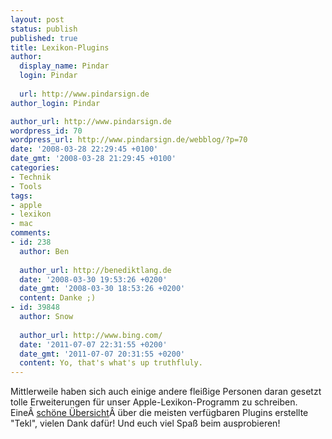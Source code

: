 ```yaml
---
layout: post
status: publish
published: true
title: Lexikon-Plugins
author:
  display_name: Pindar
  login: Pindar
  
  url: http://www.pindarsign.de
author_login: Pindar

author_url: http://www.pindarsign.de
wordpress_id: 70
wordpress_url: http://www.pindarsign.de/webblog/?p=70
date: '2008-03-28 22:29:45 +0100'
date_gmt: '2008-03-28 21:29:45 +0100'
categories:
- Technik
- Tools
tags:
- apple
- lexikon
- mac
comments:
- id: 238
  author: Ben
  
  author_url: http://benediktlang.de
  date: '2008-03-30 19:53:26 +0200'
  date_gmt: '2008-03-30 18:53:26 +0200'
  content: Danke ;)
- id: 39848
  author: Snow
  
  author_url: http://www.bing.com/
  date: '2011-07-07 22:31:55 +0200'
  date_gmt: '2011-07-07 20:31:55 +0200'
  content: Yo, that's what's up truthfluly.
---
```

<p>Mittlerweile haben sich auch einige andere fleißige Personen daran gesetzt tolle Erweiterungen für unser Apple-Lexikon-Programm zu schreiben. Eine&Acirc;&nbsp;<a href="http://www.tekl.de/deutsch/Lexikon-Plugins.html" target="_blank">schöne Übersicht</a>&Acirc;&nbsp;über die meisten verfügbaren Plugins erstellte "Tekl", vielen Dank dafür! Und euch viel Spaß beim ausprobieren!</p>
